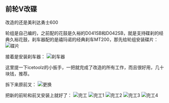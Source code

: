 ## 前轮V改碟
改造的还是美利达勇士600

轮组是自己编的，之前配的花鼓是久裕的D041SB和D042SB，就是支持碟刹的经典久裕花鼓，刹车器配的是禧玛诺的经典刹车MT200，那先给轮组安装碟片：
![碟片](../images/0-维修自行车/16-前轮V改碟/碟片.webp)

接着是安装刹车器：
![刹车器](../images/0-维修自行车/16-前轮V改碟/刹车器.webp)

这里提一下icetoolz的小扳手，一把就完成了改造的所有工作，而且很好用，几十块钱，推荐。

拆下来原前叉：
![更换](../images/0-维修自行车/16-前轮V改碟/更换.webp)

把新的前轮和前叉安装上就好了：
![完工](../images/0-维修自行车/16-前轮V改碟/完工.webp)
![完工1](../images/0-维修自行车/16-前轮V改碟/完工1.webp)
![完工2](../images/0-维修自行车/16-前轮V改碟/完工2.webp)
![完工3](../images/0-维修自行车/16-前轮V改碟/完工3.webp)
![完工4](../images/0-维修自行车/16-前轮V改碟/完工4.webp)